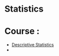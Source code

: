 # Statistics 

# Course :
* [Descriptive Statistics](https://www.udacity.com/course/intro-to-descriptive-statistics--ud827)
* 
